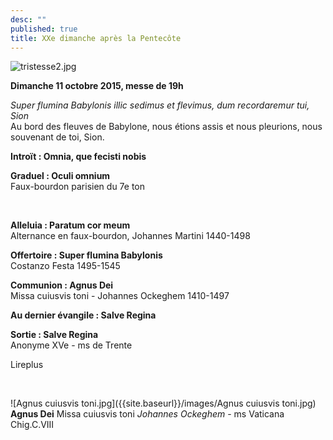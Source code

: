 ```yaml
---
desc: ""
published: true
title: XXe dimanche après la Pentecôte
---
```




![tristesse2.jpg]({{site.baseurl}}/images/tristesse2.jpg)


**Dimanche 11 octobre 2015, messe de 19h**

*Super flumina Babylonis illic sedimus et flevimus, dum recordaremur tui, Sion*  
Au bord des fleuves de Babylone, nous étions assis et nous pleurions, nous souvenant de toi, Sion.

**Introït : Omnia, que fecisti nobis**

**Graduel : Oculi omnium**  
Faux-bourdon parisien du 7e ton

&nbsp;

**Alleluia : Paratum cor meum**  
Alternance en faux-bourdon, Johannes Martini 1440-1498

**Offertoire : Super flumina Babylonis**  
Costanzo Festa 1495-1545

**Communion : Agnus Dei**  
Missa cuiusvis toni - Johannes Ockeghem 1410-1497

**Au dernier évangile : Salve Regina**

**Sortie : Salve Regina**  
Anonyme XVe - ms de Trente

Lireplus

&nbsp;

![Agnus cuiusvis toni.jpg]({{site.baseurl}}/images/Agnus cuiusvis toni.jpg)
**Agnus Dei** Missa cuiusvis toni *Johannes Ockeghem* - ms Vaticana Chig.C.VIII
